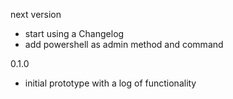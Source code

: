 next version
- start using a Changelog
- add powershell as admin method and command



0.1.0
- initial prototype with a log of functionality
